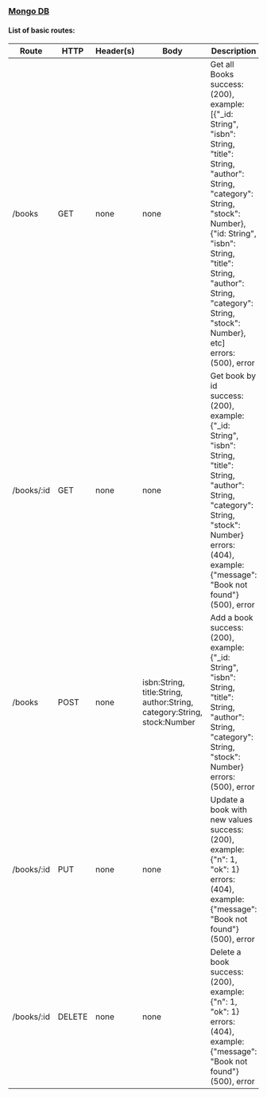 ### <u>Mongo DB</u>

#### List of basic routes:

| Route      | HTTP   | Header(s) | Body                                                         | Description                                                  |
| ---------- | ------ | --------- | ------------------------------------------------------------ | ------------------------------------------------------------ |
| /books     | GET    | none      | none                                                         | Get all Books<br />success:<br />(200), example: [{"_id: String", "isbn": String, "title": String, "author": String, "category": String, "stock": Number}, {"id: String", "isbn": String, "title": String, "author": String, "category": String, "stock": Number}, etc]<br />errors:<br />(500), error |
| /books/:id | GET    | none      | none                                                         | Get book by id<br />success:<br />(200), example: {"_id: String", "isbn": String, "title": String, "author": String, "category": String, "stock": Number}<br />errors:<br />(404), example: {"message": "Book not found"}<br />(500), error |
| /books     | POST   | none      | isbn:String,<br />title:String,<br />author:String,<br />category:String,<br />stock:Number | Add a book<br />success:<br />(200), example: {"_id: String", "isbn": String, "title": String, "author": String, "category": String, "stock": Number}<br />errors:<br />(500), error |
| /books/:id | PUT    | none      | none                                                         | Update a book with new values<br />success:<br />(200), example: {"n": 1, "ok": 1}<br />errors:<br />(404), example: {"message": "Book not found"}<br />(500), error |
| /books/:id | DELETE | none      | none                                                         | Delete a book<br />success:<br />(200), example: {"n": 1, "ok": 1}<br />errors:<br />(404), example: {"message": "Book not found"}<br />(500), error |

